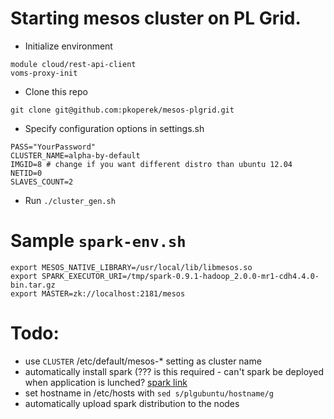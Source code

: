 Starting mesos cluster on PL Grid.
==================================

  * Initialize environment

```
module cloud/rest-api-client
voms-proxy-init
```

  * Clone this repo

```
git clone git@github.com:pkoperek/mesos-plgrid.git
```

  * Specify configuration options in settings.sh

```
PASS="YourPassword"
CLUSTER_NAME=alpha-by-default
IMGID=8 # change if you want different distro than ubuntu 12.04
NETID=0
SLAVES_COUNT=2
```

  * Run `./cluster_gen.sh`

Sample `spark-env.sh`
=====================

```
export MESOS_NATIVE_LIBRARY=/usr/local/lib/libmesos.so
export SPARK_EXECUTOR_URI=/tmp/spark-0.9.1-hadoop_2.0.0-mr1-cdh4.4.0-bin.tar.gz
export MASTER=zk://localhost:2181/mesos
```

Todo:
=====

  * use `CLUSTER` /etc/default/mesos-* setting as cluster name
  * automatically install spark (??? is this required - can't spark be deployed when application is lunched? [spark link](http://spark.apache.org/docs/0.9.1/cluster-overview.html)
  * set hostname in /etc/hosts with `sed s/plgubuntu/hostname/g`
  * automatically upload spark distribution to the nodes
